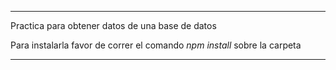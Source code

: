 


***********************************************
Practica para obtener datos de una base de datos

Para instalarla favor de correr el comando *npm install* sobre la carpeta
***********************************************